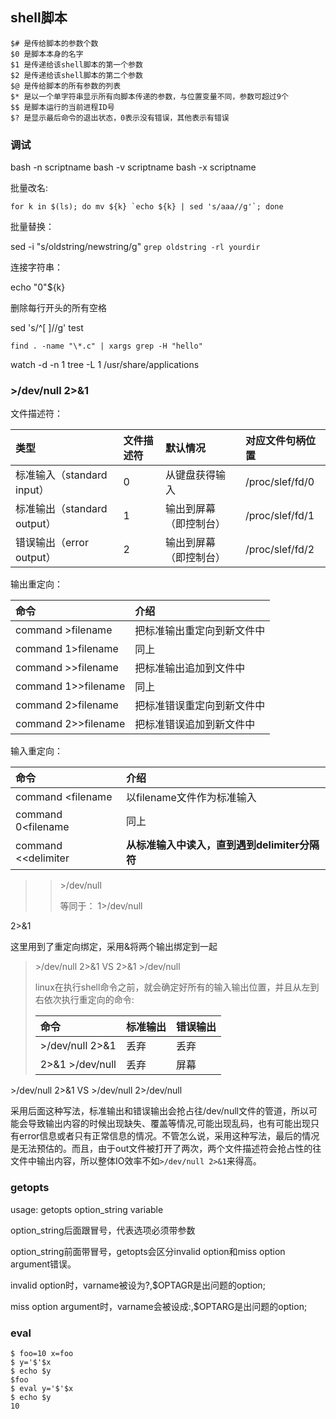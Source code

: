 ## shell脚本

```
$# 是传给脚本的参数个数
$0 是脚本本身的名字
$1 是传递给该shell脚本的第一个参数
$2 是传递给该shell脚本的第二个参数
$@ 是传给脚本的所有参数的列表
$* 是以一个单字符串显示所有向脚本传递的参数，与位置变量不同，参数可超过9个
$$ 是脚本运行的当前进程ID号
$? 是显示最后命令的退出状态，0表示没有错误，其他表示有错误
```

### 调试

bash -n scriptname
bash -v scriptname
bash -x scriptname



批量改名:

```shell
for k in $(ls); do mv ${k} `echo ${k} | sed 's/aaa//g'`; done
```

批量替换：

sed -i "s/oldstring/newstring/g" `grep oldstring -rl yourdir`

连接字符串：

echo "0"${k}



删除每行开头的所有空格

sed 's/^[ ]//g' test 



`find . -name "\*.c" | xargs grep -H "hello"`



watch -d -n 1 tree -L 1 /usr/share/applications



### >/dev/null 2>&1

文件描述符：

| 类型                        | 文件描述符 | 默认情况               | 对应文件句柄位置 |
| :-------------------------- | :--------- | :--------------------- | :--------------- |
| 标准输入（standard input）  | 0          | 从键盘获得输入         | /proc/slef/fd/0  |
| 标准输出（standard output） | 1          | 输出到屏幕（即控制台） | /proc/slef/fd/1  |
| 错误输出（error output）    | 2          | 输出到屏幕（即控制台） | /proc/slef/fd/2  |



输出重定向：

| 命令                | 介绍                       |
| :------------------ | :------------------------- |
| command >filename   | 把标准输出重定向到新文件中 |
| command 1>filename  | 同上                       |
| command >>filename  | 把标准输出追加到文件中     |
| command 1>>filename | 同上                       |
| command 2>filename  | 把标准错误重定向到新文件中 |
| command 2>>filename | 把标准错误追加到新文件中   |



输入重定向：

| 命令                | 介绍                                          |
| :------------------ | :-------------------------------------------- |
| command <filename   | 以filename文件作为标准输入                    |
| command 0<filename  | 同上                                          |
| command <<delimiter | **从标准输入中读入，直到遇到delimiter分隔符** |



> > \>/dev/null
> >
> > 等同于： 1>/dev/null

2>&1

这里用到了重定向绑定，采用&将两个输出绑定到一起



> \>/dev/null 2>&1 VS 2>&1 >/dev/null
>
> linux在执行shell命令之前，就会确定好所有的输入输出位置，并且从左到右依次执行重定向的命令:
>
> | 命令            | 标准输出 | 错误输出 |
> | :-------------- | :------- | :------- |
> | >/dev/null 2>&1 | 丢弃     | 丢弃     |
> | 2>&1 >/dev/null | 丢弃     | 屏幕     |



\>/dev/null 2>&1 VS >/dev/null 2>/dev/null

采用后面这种写法，标准输出和错误输出会抢占往/dev/null文件的管道，所以可能会导致输出内容的时候出现缺失、覆盖等情况,可能出现乱码，也有可能出现只有error信息或者只有正常信息的情况。不管怎么说，采用这种写法，最后的情况是无法预估的。而且，由于out文件被打开了两次，两个文件描述符会抢占性的往文件中输出内容，所以整体IO效率不如`>/dev/null 2>&1`来得高。

### getopts

usage: getopts option_string variable

option_string后面跟冒号，代表选项必须带参数

option_string前面带冒号，getopts会区分invalid option和miss option argument错误。

invalid option时，varname被设为?,$OPTAGR是出问题的option;

miss option argument时，varname会被设成:,$OPTARG是出问题的option;



### eval

```shell
$ foo=10 x=foo
$ y='$'$x
$ echo $y
$foo
$ eval y='$'$x
$ echo $y
10
```

